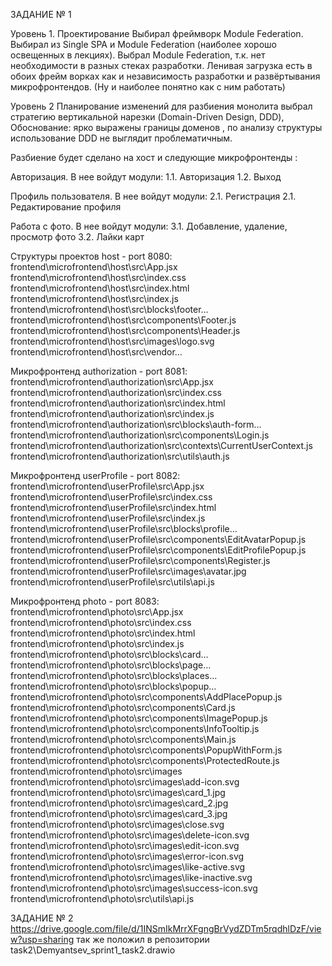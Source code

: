 ЗАДАНИЕ № 1

Уровень 1. Проектирование
Выбирал фреймворк Module Federation.
Выбирал из Single SPA и Module Federation (наиболее хорошо освещенных в лекциях). Выбрал Module Federation, т.к. нет необходимости в разных стеках разработки. Ленивая загрузка есть в обоих фрейм ворках как и независимость разработки и развёртывания микрофронтендов. (Ну и наиболее понятно как с ним работать)

Уровень 2 Планирование изменений
для разбиения монолита выбрал стратегию вертикальной нарезки (Domain-Driven Design, DDD),
Обоснование: ярко выражены границы доменов , по анализу структуры использование DDD не выглядит проблематичным.

Разбиение будет сделано на хост и следующие микрофронтенды :

Авторизация. В нее войдут модули:
1.1. Авторизация
1.2. Выход

Профиль пользователя. В нее войдут модули:
2.1. Регистрация
2.1. Редактирование профиля

Работа с фото. В нее войдут модули:
3.1. Добавление, удаление, просмотр фото
3.2. Лайки карт

Структуры проектов
host - port 8080:
frontend\microfrontend\host\src\App.jsx
frontend\microfrontend\host\src\index.css
frontend\microfrontend\host\src\index.html
frontend\microfrontend\host\src\index.js
frontend\microfrontend\host\src\blocks\footer…
frontend\microfrontend\host\src\components\Footer.js
frontend\microfrontend\host\src\components\Header.js
frontend\microfrontend\host\src\images\logo.svg
frontend\microfrontend\host\src\vendor…

Микрофронтенд authorization - port 8081:
frontend\microfrontend\authorization\src\App.jsx
frontend\microfrontend\authorization\src\index.css
frontend\microfrontend\authorization\src\index.html
frontend\microfrontend\authorization\src\index.js
frontend\microfrontend\authorization\src\blocks\auth-form…
frontend\microfrontend\authorization\src\components\Login.js
frontend\microfrontend\authorization\src\contexts\CurrentUserContext.js
frontend\microfrontend\authorization\src\utils\auth.js

Микрофронтенд userProfile - port 8082:
frontend\microfrontend\userProfile\src\App.jsx
frontend\microfrontend\userProfile\src\index.css
frontend\microfrontend\userProfile\src\index.html
frontend\microfrontend\userProfile\src\index.js
frontend\microfrontend\userProfile\src\blocks\profile…
frontend\microfrontend\userProfile\src\components\EditAvatarPopup.js
frontend\microfrontend\userProfile\src\components\EditProfilePopup.js
frontend\microfrontend\userProfile\src\components\Register.js
frontend\microfrontend\userProfile\src\images\avatar.jpg
frontend\microfrontend\userProfile\src\utils\api.js

Микрофронтенд photo - port 8083:
frontend\microfrontend\photo\src\App.jsx
frontend\microfrontend\photo\src\index.css
frontend\microfrontend\photo\src\index.html
frontend\microfrontend\photo\src\index.js
frontend\microfrontend\photo\src\blocks\card…
frontend\microfrontend\photo\src\blocks\page…
frontend\microfrontend\photo\src\blocks\places…
frontend\microfrontend\photo\src\blocks\popup…
frontend\microfrontend\photo\src\components\AddPlacePopup.js
frontend\microfrontend\photo\src\components\Card.js
frontend\microfrontend\photo\src\components\ImagePopup.js
frontend\microfrontend\photo\src\components\InfoTooltip.js
frontend\microfrontend\photo\src\components\Main.js
frontend\microfrontend\photo\src\components\PopupWithForm.js
frontend\microfrontend\photo\src\components\ProtectedRoute.js
frontend\microfrontend\photo\src\images
frontend\microfrontend\photo\src\images\add-icon.svg
frontend\microfrontend\photo\src\images\card_1.jpg
frontend\microfrontend\photo\src\images\card_2.jpg
frontend\microfrontend\photo\src\images\card_3.jpg
frontend\microfrontend\photo\src\images\close.svg
frontend\microfrontend\photo\src\images\delete-icon.svg
frontend\microfrontend\photo\src\images\edit-icon.svg
frontend\microfrontend\photo\src\images\error-icon.svg
frontend\microfrontend\photo\src\images\like-active.svg
frontend\microfrontend\photo\src\images\like-inactive.svg
frontend\microfrontend\photo\src\images\success-icon.svg
frontend\microfrontend\photo\src\utils\api.js



ЗАДАНИЕ № 2
https://drive.google.com/file/d/1INSmIkMrrXFgngBrVydZDTm5rqdhlDzF/view?usp=sharing
так же положил в репозитории task2\Demyantsev_sprint1_task2.drawio